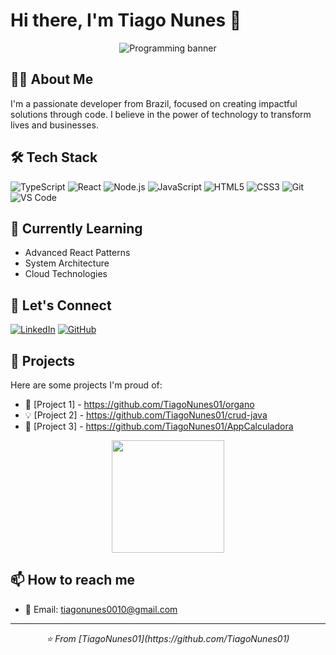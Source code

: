 # Hi there, I'm Tiago Nunes 👋

<div align="center">
  <img src="https://images.unsplash.com/photo-1555066931-4365d14bab8c?auto=format&fit=crop&w=1200&h=300" alt="Programming banner" />
</div>

## 👨‍💻 About Me

I'm a passionate developer from Brazil, focused on creating impactful solutions through code. I believe in the power of technology to transform lives and businesses.

## 🛠️ Tech Stack

![TypeScript](https://img.shields.io/badge/-TypeScript-3178C6?style=flat-square&logo=typescript&logoColor=white)
![React](https://img.shields.io/badge/-React-61DAFB?style=flat-square&logo=react&logoColor=black)
![Node.js](https://img.shields.io/badge/-Node.js-339933?style=flat-square&logo=node.js&logoColor=white)
![JavaScript](https://img.shields.io/badge/-JavaScript-F7DF1E?style=flat-square&logo=javascript&logoColor=black)
![HTML5](https://img.shields.io/badge/-HTML5-E34F26?style=flat-square&logo=html5&logoColor=white)
![CSS3](https://img.shields.io/badge/-CSS3-1572B6?style=flat-square&logo=css3&logoColor=white)
![Git](https://img.shields.io/badge/-Git-F05032?style=flat-square&logo=git&logoColor=white)
![VS Code](https://img.shields.io/badge/-VS%20Code-007ACC?style=flat-square&logo=visual-studio-code&logoColor=white)

## 🌱 Currently Learning

- Advanced React Patterns
- System Architecture
- Cloud Technologies

## 🤝 Let's Connect

[![LinkedIn](https://img.shields.io/badge/LinkedIn-0077B5?style=for-the-badge&logo=linkedin&logoColor=white)](https://www.linkedin.com/in/tiago-nunes-alves/)
[![GitHub](https://img.shields.io/badge/GitHub-100000?style=for-the-badge&logo=github&logoColor=white)](https://github.com/TiagoNunes01)


## 💼 Projects

Here are some projects I'm proud of:

- 🚀 [Project 1] - https://github.com/TiagoNunes01/organo
- 💡 [Project 2] - https://github.com/TiagoNunes01/crud-java
- 🌟 [Project 3] - https://github.com/TiagoNunes01/AppCalculadora

<div align="center">
  <img height="180em" src="https://github-readme-stats.vercel.app/api/top-langs/?username=TiagoNunes01&layout=compact&langs_count=7&theme=dracula"/>
</div>

## 📫 How to reach me

- 📧 Email: tiagonunes0010@gmail.com

---

<div align="center">
  <i>⭐️ From [TiagoNunes01](https://github.com/TiagoNunes01)</i>
</div>
